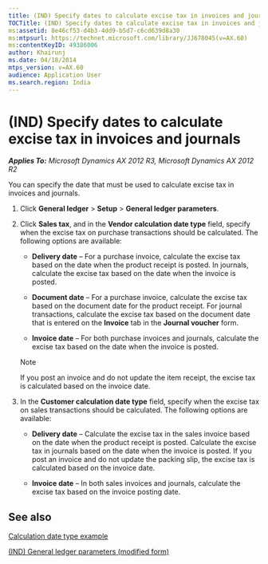 ```yaml
---
title: (IND) Specify dates to calculate excise tax in invoices and journals
TOCTitle: (IND) Specify dates to calculate excise tax in invoices and journals
ms:assetid: 8e46cf53-d4b3-4dd9-b5d7-c6cd639d8a30
ms:mtpsurl: https://technet.microsoft.com/library/JJ678045(v=AX.60)
ms:contentKeyID: 49386006
author: Khairunj
ms.date: 04/18/2014
mtps_version: v=AX.60
audience: Application User
ms.search.region: India
---
```


# (IND) Specify dates to calculate excise tax in invoices and journals 


_**Applies To:** Microsoft Dynamics AX 2012 R3, Microsoft Dynamics AX 2012 R2_

You can specify the date that must be used to calculate excise tax in invoices and journals.

1.  Click **General ledger** \> **Setup** \> **General ledger parameters**.

2.  Click **Sales tax**, and in the **Vendor calculation date type** field, specify when the excise tax on purchase transactions should be calculated. The following options are available:
    
      - **Delivery date** – For a purchase invoice, calculate the excise tax based on the date when the product receipt is posted. In journals, calculate the excise tax based on the date when the invoice is posted.
    
      - **Document date** – For a purchase invoice, calculate the excise tax based on the document date for the product receipt. For journal transactions, calculate the excise tax based on the document date that is entered on the **Invoice** tab in the **Journal voucher** form.
    
      - **Invoice date** – For both purchase invoices and journals, calculate the excise tax based on the date when the invoice is posted.
    

    > [!NOTE]
    > <P>If you post an invoice and do not update the item receipt, the excise tax is calculated based on the invoice date.</P>



3.  In the **Customer calculation date type** field, specify when the excise tax on sales transactions should be calculated. The following options are available:
    
      - **Delivery date** – Calculate the excise tax in the sales invoice based on the date when the product receipt is posted. Calculate the excise tax in journals based on the date when the invoice is posted. If you post an invoice and do not update the packing slip, the excise tax is calculated based on the invoice date.
    
      - **Invoice date** – In both sales invoices and journals, calculate the excise tax based on the invoice posting date.

## See also

[Calculation date type example](https://technet.microsoft.com/library/aa556805\(v=ax.60\))

[(IND) General ledger parameters (modified form)](https://technet.microsoft.com/library/jj677901\(v=ax.60\))

  


